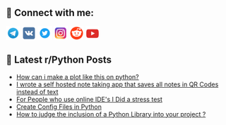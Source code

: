 ## 🔎 Connect with me:
[<img src="https://github.com/bullbesh/bullbesh/blob/main/images/Telegram.png" width="32" height="32" />](https://t.me/bullbesh)
[<img src="https://github.com/bullbesh/bullbesh/blob/main/images/VK.png" width="32" height="32" />](https://vk.com/bullbesh)
[<img src="https://github.com/bullbesh/bullbesh/blob/main/images/Twitter.png" width="32" height="32" />](https://twitter.com/bullbesh1)
[<img src="https://github.com/bullbesh/bullbesh/blob/main/images/Instagram.png" width="32" height="32" />](https://www.instagram.com/bullbesh)
[<img src="https://github.com/bullbesh/bullbesh/blob/main/images/Reddit.png" width="32" height="32" />](https://www.reddit.com/user/bullbesh)
[<img src="https://github.com/bullbesh/bullbesh/blob/main/images/YouTube.png" width="32" height="32" />](https://www.youtube.com/channel/UCtfjRs6uzgq5mfm8S06WTcg)

## 📕 Latest r/Python Posts
<!-- BLOG-POST-LIST:START -->
- [How can i make a plot like this on python?](https://www.reddit.com/r/Python/comments/y8hsq8/how_can_i_make_a_plot_like_this_on_python/)
- [I wrote a self hosted note taking app that saves all notes in QR Codes instead of text](https://www.reddit.com/r/Python/comments/y8he2x/i_wrote_a_self_hosted_note_taking_app_that_saves/)
- [For People who use online IDE&#39;s I Did a stress test](https://www.reddit.com/r/Python/comments/y8g4dm/for_people_who_use_online_ides_i_did_a_stress_test/)
- [Create Config Files in Python](https://www.reddit.com/r/Python/comments/y8fuvv/create_config_files_in_python/)
- [How to judge the inclusion of a Python Library into your project ?](https://www.reddit.com/r/Python/comments/y8e2qm/how_to_judge_the_inclusion_of_a_python_library/)
<!-- BLOG-POST-LIST:END -->
